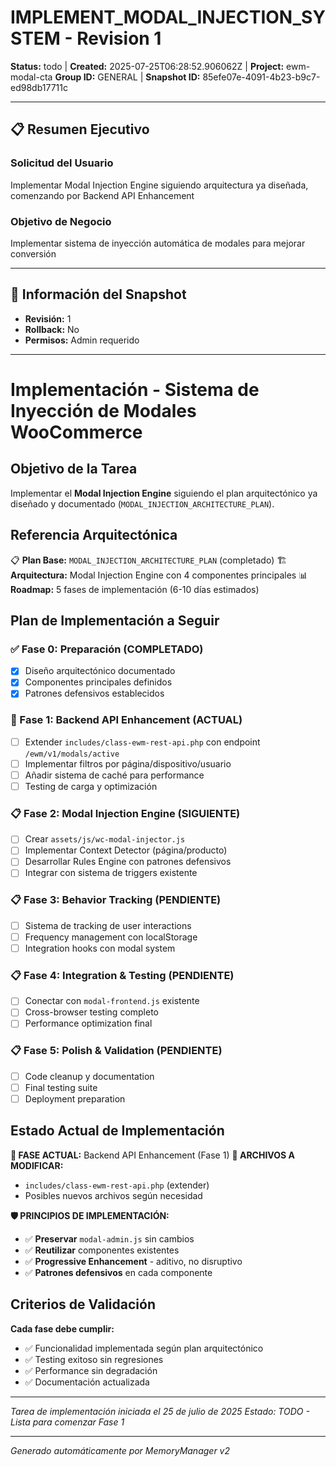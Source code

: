 # IMPLEMENT_MODAL_INJECTION_SYSTEM - Revision 1

**Status:** todo | **Created:** 2025-07-25T06:28:52.906062Z | **Project:** ewm-modal-cta
**Group ID:** GENERAL | **Snapshot ID:** 85efe07e-4091-4b23-b9c7-ed98db17711c

---

## 📋 Resumen Ejecutivo
### Solicitud del Usuario
Implementar Modal Injection Engine siguiendo arquitectura ya diseñada, comenzando por Backend API Enhancement

### Objetivo de Negocio
Implementar sistema de inyección automática de modales para mejorar conversión

---

## 🔧 Información del Snapshot
- **Revisión:** 1
- **Rollback:** No
- **Permisos:** Admin requerido

---

# Implementación - Sistema de Inyección de Modales WooCommerce

## Objetivo de la Tarea

Implementar el **Modal Injection Engine** siguiendo el plan arquitectónico ya diseñado y documentado (`MODAL_INJECTION_ARCHITECTURE_PLAN`).

## Referencia Arquitectónica

📋 **Plan Base:** `MODAL_INJECTION_ARCHITECTURE_PLAN` (completado)
🏗️ **Arquitectura:** Modal Injection Engine con 4 componentes principales
📊 **Roadmap:** 5 fases de implementación (6-10 días estimados)

## Plan de Implementación a Seguir

### ✅ Fase 0: Preparación (COMPLETADO)
- [x] Diseño arquitectónico documentado
- [x] Componentes principales definidos  
- [x] Patrones defensivos establecidos

### 🎯 Fase 1: Backend API Enhancement (ACTUAL)
- [ ] Extender `includes/class-ewm-rest-api.php` con endpoint `/ewm/v1/modals/active`
- [ ] Implementar filtros por página/dispositivo/usuario
- [ ] Añadir sistema de caché para performance
- [ ] Testing de carga y optimización

### 📋 Fase 2: Modal Injection Engine (SIGUIENTE)  
- [ ] Crear `assets/js/wc-modal-injector.js`
- [ ] Implementar Context Detector (página/producto)
- [ ] Desarrollar Rules Engine con patrones defensivos
- [ ] Integrar con sistema de triggers existente

### 📋 Fase 3: Behavior Tracking (PENDIENTE)
- [ ] Sistema de tracking de user interactions
- [ ] Frequency management con localStorage
- [ ] Integration hooks con modal system

### 📋 Fase 4: Integration & Testing (PENDIENTE)
- [ ] Conectar con `modal-frontend.js` existente  
- [ ] Cross-browser testing completo
- [ ] Performance optimization final

### 📋 Fase 5: Polish & Validation (PENDIENTE)
- [ ] Code cleanup y documentation
- [ ] Final testing suite
- [ ] Deployment preparation

## Estado Actual de Implementación

**🎯 FASE ACTUAL:** Backend API Enhancement (Fase 1)
**📁 ARCHIVOS A MODIFICAR:**
- `includes/class-ewm-rest-api.php` (extender)
- Posibles nuevos archivos según necesidad

**🛡️ PRINCIPIOS DE IMPLEMENTACIÓN:**
- ✅ **Preservar** `modal-admin.js` sin cambios
- ✅ **Reutilizar** componentes existentes
- ✅ **Progressive Enhancement** - aditivo, no disruptivo
- ✅ **Patrones defensivos** en cada componente

## Criterios de Validación

**Cada fase debe cumplir:**
- ✅ Funcionalidad implementada según plan arquitectónico
- ✅ Testing exitoso sin regresiones
- ✅ Performance sin degradación
- ✅ Documentación actualizada

---

*Tarea de implementación iniciada el 25 de julio de 2025*
*Estado: TODO - Lista para comenzar Fase 1*

---

*Generado automáticamente por MemoryManager v2*
